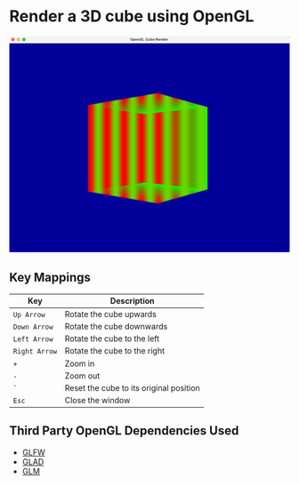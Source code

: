 # Render a 3D cube using OpenGL

![img.png](img.png)

## Key Mappings

| Key           | Description                             |
|---------------|-----------------------------------------|
| `Up Arrow`    | Rotate the cube upwards                 |
| `Down Arrow`  | Rotate the cube downwards               |
| `Left Arrow`  | Rotate the cube to the left             |
| `Right Arrow` | Rotate the cube to the right            |
| `+`           | Zoom in                                 |
| `-`           | Zoom out                                |
| `` ` ``       | Reset the cube to its original position |
| `Esc`         | Close the window                        |

## Third Party OpenGL Dependencies Used

- [GLFW](https://www.glfw.org/download.html)
- [GLAD](https://glad.dav1d.de)
- [GLM](https://github.com/g-truc/glm)
